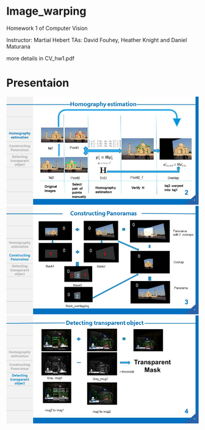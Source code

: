 # Image_warping
Homework 1 of Computer Vision

Instructor: Martial Hebert
TAs: David Fouhey, Heather Knight and Daniel Maturana

more details in CV_hw1.pdf

# Presentaion

![2](result/幻灯片2.JPG)
![3](result/幻灯片3.JPG)
![4](result/幻灯片4.JPG)

